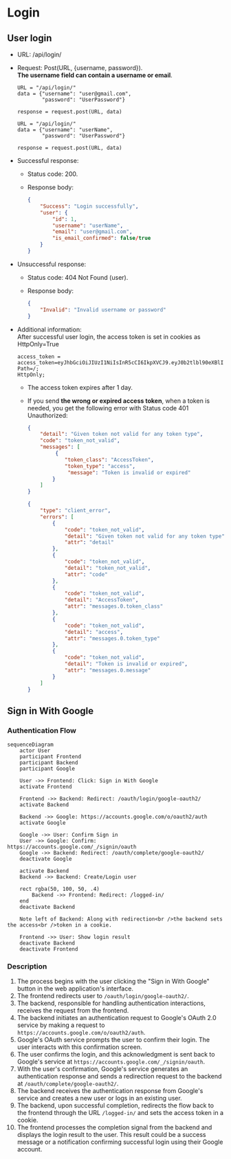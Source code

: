 # Login


## User login
-   URL: /api/login/
-   Request: Post(URL, {username, password}).  
    __The username field can contain a username or email__.

    ```
    URL = "/api/login/"
    data = {"username": "user@gmail.com",
            "password": "UserPassword"}

    response = request.post(URL, data)
    ```

    ```
    URL = "/api/login/"
    data = {"username": "userName",
            "password": "UserPassword"}

    response = request.post(URL, data)
    ```

-   Successful response:
    -   Status code: 200.
    -   Response body:

        ```json
        {
            "Success": "Login successfully",
            "user": {
                "id": 1,
                "username": "userName",
                "email": "user@gmail.com",
                "is_email_confirmed": false/true
            }
        }
        ```

-   Unsuccessful response:
    -   Status code: 404 Not Found (user).
    -   Response body:

        ```json
        {
            "Invalid": "Invalid username or password"
        }
        ```

-   Additional information:  
    After successful user login, the access token is set in cookies as HttpOnly=True

    ```
    access_token = access_token=eyJhbGciOiJIUzI1NiIsInR5cCI6IkpXVCJ9.eyJ0b2tlbl90eXBlIjoiYWNjZXNzIiwiZXhwIjoxNjg5ODUyODEzLCJpYXQiOjE2ODk3NjY0MTMsImp0aSI6ImY1ZGZlY2NkM2FkNzQ5YTc4Zjg4OWIyNDhjNDBjYWJmIiwidXNlcl9pZCI6Mzl9.Rswt9Iss_WmtpSgV8hVi798NYv7Xz69r0Z1_BMnJ9pQ; 
    Path=/; 
    HttpOnly;
    ```

    -   The access token expires after 1 day.
    -   If you send __the wrong or expired access token__, when a token is needed, you get the following error with Status code 401 Unauthorized:

        ```json
        {
            "detail": "Given token not valid for any token type",
            "code": "token_not_valid",
            "messages": [
                 {
                    "token_class": "AccessToken",
                    "token_type": "access",
                     "message": "Token is invalid or expired"
                }
            ]
        }
        ```
        
        ```json
        {
            "type": "client_error",
            "errors": [
                {
                    "code": "token_not_valid",
                    "detail": "Given token not valid for any token type",
                    "attr": "detail"
                },
                {
                    "code": "token_not_valid",
                    "detail": "token_not_valid",
                    "attr": "code"
                },
                {
                    "code": "token_not_valid",
                    "detail": "AccessToken",
                    "attr": "messages.0.token_class"
                },
                {
                    "code": "token_not_valid",
                    "detail": "access",
                    "attr": "messages.0.token_type"
                },
                {
                    "code": "token_not_valid",
                    "detail": "Token is invalid or expired",
                    "attr": "messages.0.message"
                }
            ]
        }
        ```

## Sign in With Google

### Authentication Flow

```mermaid
sequenceDiagram
    actor User
    participant Frontend
    participant Backend
    participant Google

    User ->> Frontend: Click: Sign in With Google
    activate Frontend
    
    Frontend ->> Backend: Redirect: /oauth/login/google-oauth2/
    activate Backend

    Backend ->> Google: https://accounts.google.com/o/oauth2/auth
    activate Google

    Google ->> User: Confirm Sign in
    User ->> Google: Confirm: https://accounts.google.com/_/signin/oauth
    Google ->> Backend: Redirect: /oauth/complete/google-oauth2/
    deactivate Google

    activate Backend
    Backend ->> Backend: Create/Login user

    rect rgba(50, 100, 50, .4)
        Backend ->> Frontend: Redirect: /logged-in/
    end
    deactivate Backend

    Note left of Backend: Along with redirection<br />the backend sets the access<br />token in a cookie.

    Frontend ->> User: Show login result
    deactivate Backend
    deactivate Frontend
```

### Description

1.  The process begins with the user clicking the "Sign in With Google" button in the web application's interface.
2.  The frontend redirects user to `/oauth/login/google-oauth2/`.
3.  The backend, responsible for handling authentication interactions, receives the request from the frontend.
4.  The backend initiates an authentication request to Google's OAuth 2.0 service by making a request to `https://accounts.google.com/o/oauth2/auth`.
5.  Google's OAuth service prompts the user to confirm their login. The user interacts with this confirmation screen.
6.  The user confirms the login, and this acknowledgment is sent back to Google's service at `https://accounts.google.com/_/signin/oauth`.
7.  With the user's confirmation, Google's service generates an authentication response and sends a redirection request to the backend at `/oauth/complete/google-oauth2/`.
8.  The backend receives the authentication response from Google's service and creates a new user or logs in an existing user.
9.  The backend, upon successful completion, redirects the flow back to the frontend through the URL `/logged-in/` and sets the access token in a cookie.
10. The frontend processes the completion signal from the backend and displays the login result to the user.
    This result could be a success message or a notification confirming successful login using their Google account.
